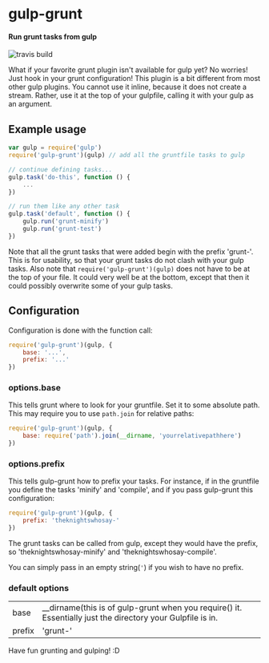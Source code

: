 # gulp-grunt
#### Run grunt tasks from gulp
![travis build](https://api.travis-ci.org/gratimax/gulp-grunt.png)

What if your favorite grunt plugin isn't available for gulp yet? No worries! Just hook in your
grunt configuration!
This plugin is a bit different from most other gulp plugins.
You cannot use it inline, because it does not create a stream.
Rather, use it at the top of your gulpfile, calling it with your gulp as an argument.

## Example usage
```js
var gulp = require('gulp')
require('gulp-grunt')(gulp) // add all the gruntfile tasks to gulp

// continue defining tasks...
gulp.task('do-this', function () {
    ...
})

// run them like any other task
gulp.task('default', function () {
    gulp.run('grunt-minify')
    gulp.run('grunt-test')
})
```
Note that all the grunt tasks that were added begin with the prefix 'grunt-'.
This is for usability, so that your grunt tasks do not clash with your gulp tasks.
Also note that `require('gulp-grunt')(gulp)` does not have to be at the top of your file.
It could very well be at the bottom, except that then it could possibly overwrite some of your
gulp tasks.

## Configuration
Configuration is done with the function call:
```js
require('gulp-grunt')(gulp, {
    base: '...',
    prefix: '...'
})
```

### options.base
This tells grunt where to look for your gruntfile.
Set it to some absolute path.
This may require you to use `path.join` for relative paths:
```js
require('gulp-grunt')(gulp, {
    base: require('path').join(__dirname, 'yourrelativepathhere')
})
```

### options.prefix
This tells gulp-grunt how to prefix your tasks.
For instance, if in the gruntfile you define the tasks 'minify' and 'compile',
and if you pass gulp-grunt this configuration:
```js
require('gulp-grunt')(gulp, {
    prefix: 'theknightswhosay-'
})
```
The grunt tasks can be called from gulp, except they would have the prefix, so
'theknightswhosay-minify' and 'theknightswhosay-compile'.

You can simply pass in an empty string(`'`) if you wish to have no prefix.

### default options

<table>
<tr> 
<td>base</td>
<td>__dirname(this is of gulp-grunt when you require() it.
Essentially just the directory your Gulpfile is in.</td>
</tr>
<tr>
<td>prefix</td>
<td>'grunt-'</td>
</tr>
</table>

Have fun grunting and gulping! :D